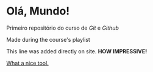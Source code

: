 # Olá, Mundo!
 Primeiro repositório do curso de *Git* e *Github*

 Made during the course's playlist
 
 This line was added directly on site. **HOW IMPRESSIVE!**

 <u>What a nice tool.</u>
